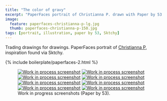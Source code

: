 ```yaml
---
title: "The color of gravy"
excerpt: "PaperFaces portrait of Christianna P. drawn with Paper by 53 on an iPad."
image: 
  feature: paperfaces-christianna-p-lg.jpg
  thumb: paperfaces-christianna-p-150.jpg
tags: [portrait, illustration, paper by 53, Sktchy]
---
```


Trading drawings for drawings. PaperFaces portrait of <a href="http://sktchy.com/wkGeKD">Christianna P</a>, inspiration found via Sktchy.

{% include boilerplate/paperfaces-2.html %}

<figure class="half">
  <a href="{{ site.url }}/images/paperfaces-christianna-p-process-1-lg.jpg"><img src="{{ site.url }}/images/paperfaces-christianna-p-process-1-600.jpg" alt="Work in process screenshot"></a>
  <a href="{{ site.url }}/images/paperfaces-christianna-p-process-2-lg.jpg"><img src="{{ site.url }}/images/paperfaces-christianna-p-process-2-600.jpg" alt="Work in process screenshot"></a>
  <a href="{{ site.url }}/images/paperfaces-christianna-p-process-3-lg.jpg"><img src="{{ site.url }}/images/paperfaces-christianna-p-process-3-600.jpg" alt="Work in process screenshot"></a>
  <a href="{{ site.url }}/images/paperfaces-christianna-p-process-4-lg.jpg"><img src="{{ site.url }}/images/paperfaces-christianna-p-process-4-600.jpg" alt="Work in process screenshot"></a>
  <a href="{{ site.url }}/images/paperfaces-christianna-p-process-5-lg.jpg"><img src="{{ site.url }}/images/paperfaces-christianna-p-process-5-600.jpg" alt="Work in process screenshot"></a>
  <a href="{{ site.url }}/images/paperfaces-christianna-p-process-6-lg.jpg"><img src="{{ site.url }}/images/paperfaces-christianna-p-process-6-600.jpg" alt="Work in process screenshot"></a>
  <a href="{{ site.url }}/images/paperfaces-christianna-p-process-7-lg.jpg"><img src="{{ site.url }}/images/paperfaces-christianna-p-process-7-600.jpg" alt="Work in process screenshot"></a>
  <a href="{{ site.url }}/images/paperfaces-christianna-p-process-8-lg.jpg"><img src="{{ site.url }}/images/paperfaces-christianna-p-process-8-600.jpg" alt="Work in process screenshot"></a>
  <figcaption>Work in progress screenshots (Paper by 53).</figcaption>
</figure>
